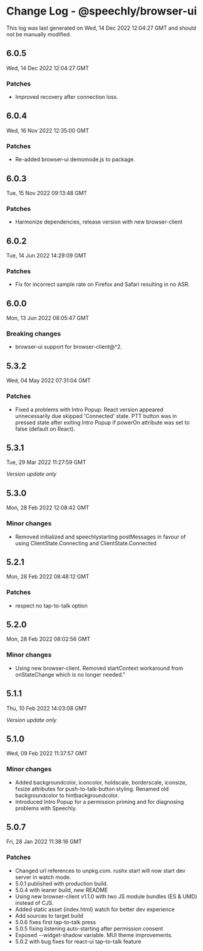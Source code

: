 # Change Log - @speechly/browser-ui

This log was last generated on Wed, 14 Dec 2022 12:04:27 GMT and should not be manually modified.

## 6.0.5
Wed, 14 Dec 2022 12:04:27 GMT

### Patches

- Improved recovery after connection loss.

## 6.0.4
Wed, 16 Nov 2022 12:35:00 GMT

### Patches

- Re-added browser-ui demomode.js to package.

## 6.0.3
Tue, 15 Nov 2022 09:13:48 GMT

### Patches

- Harmonize dependencies, release version with new browser-client

## 6.0.2
Tue, 14 Jun 2022 14:29:09 GMT

### Patches

- Fix for incorrect sample rate on Firefox and Safari resulting in no ASR.

## 6.0.0
Mon, 13 Jun 2022 08:05:47 GMT

### Breaking changes

- browser-ui support for browser-client@^2.

## 5.3.2
Wed, 04 May 2022 07:31:04 GMT

### Patches

- Fixed a problems with Intro Popup: React version appeared unnecessarily due skipped 'Connected' state. PTT button was in pressed state after exiting Intro Popup if powerOn attribute was set to false (default on React).

## 5.3.1
Tue, 29 Mar 2022 11:27:59 GMT

_Version update only_

## 5.3.0
Mon, 28 Feb 2022 12:08:42 GMT

### Minor changes

- Removed initialized and speechlystarting postMessages in favour of using ClientState.Connecting and ClientState.Connected

## 5.2.1
Mon, 28 Feb 2022 08:48:12 GMT

### Patches

- respect no tap-to-talk option

## 5.2.0
Mon, 28 Feb 2022 08:02:56 GMT

### Minor changes

- Using new browser-client. Removed startContext workaround from onStateChange which is no longer needed."

## 5.1.1
Thu, 10 Feb 2022 14:03:08 GMT

_Version update only_

## 5.1.0
Wed, 09 Feb 2022 11:37:57 GMT

### Minor changes

- Added backgroundcolor, iconcolor, holdscale, borderscale, iconsize, fxsize attributes for push-to-talk-button styling. Renamed old backgroundcolor to hintbackgroundcolor.
- Introduced Intro Popup for a permission priming and for diagnosing problems with Speechly.

## 5.0.7
Fri, 28 Jan 2022 11:38:16 GMT

### Patches

- Changed url references to unpkg.com. rushx start will now start dev server in watch mode.
- 5.0.1 published with production build.
- 5.0.4 with leaner build, new README
- Using new browser-client v1.1.0 with two JS module bundles (ES & UMD) instead of CJS.
- Added static asset (index.html) watch for better dev experience
- Add sources to target build
- 5.0.6 fixes first tap-to-talk press
- 5.0.5 fixing listening auto-starting after permission consent
- Exposed --widget-shadow variable. MUI theme improvements.
- 5.0.2 with bug fixes for react-ui tap-to-talk feature

